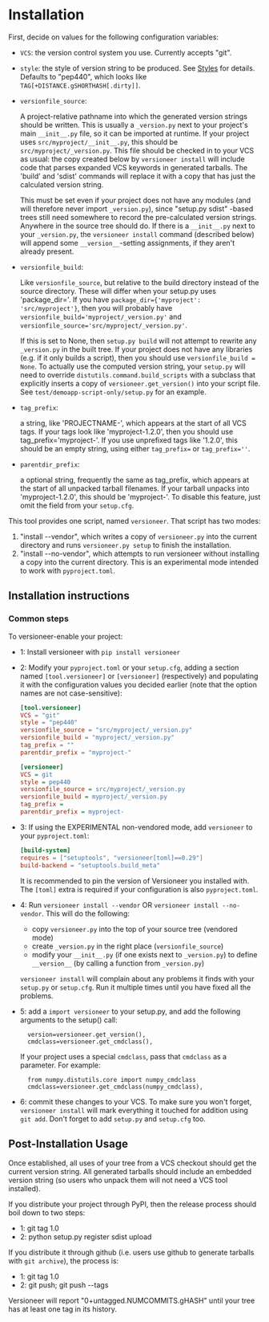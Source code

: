 # Installation

First, decide on values for the following configuration variables:

* `VCS`: the version control system you use. Currently accepts "git".

* `style`: the style of version string to be produced.
  See [Styles](./README.md#styles) for details.
  Defaults to "pep440", which looks like `TAG[+DISTANCE.gSHORTHASH[.dirty]]`.

* `versionfile_source`:

  A project-relative pathname into which the generated version strings should
  be written. This is usually a `_version.py` next to your project's main
  `__init__.py` file, so it can be imported at runtime. If your project uses
  `src/myproject/__init__.py`, this should be `src/myproject/_version.py`.
  This file should be checked in to your VCS as usual: the copy created below
  by `versioneer install` will include code that parses expanded VCS
  keywords in generated tarballs. The 'build' and 'sdist' commands will
  replace it with a copy that has just the calculated version string.

  This must be set even if your project does not have any modules (and will
  therefore never import `_version.py`), since "setup.py sdist" -based trees
  still need somewhere to record the pre-calculated version strings. Anywhere
  in the source tree should do. If there is a `__init__.py` next to your
  `_version.py`, the `versioneer install` command (described below)
  will append some `__version__`-setting assignments, if they aren't already
  present.

* `versionfile_build`:

  Like `versionfile_source`, but relative to the build directory instead of
  the source directory. These will differ when your setup.py uses
  'package_dir='. If you have `package_dir={'myproject': 'src/myproject'}`,
  then you will probably have `versionfile_build='myproject/_version.py'` and
  `versionfile_source='src/myproject/_version.py'`.

  If this is set to None, then `setup.py build` will not attempt to rewrite
  any `_version.py` in the built tree. If your project does not have any
  libraries (e.g. if it only builds a script), then you should use
  `versionfile_build = None`. To actually use the computed version string,
  your `setup.py` will need to override `distutils.command.build_scripts`
  with a subclass that explicitly inserts a copy of
  `versioneer.get_version()` into your script file. See
  `test/demoapp-script-only/setup.py` for an example.

* `tag_prefix`:

  a string, like 'PROJECTNAME-', which appears at the start of all VCS tags.
  If your tags look like 'myproject-1.2.0', then you should use
  tag_prefix='myproject-'. If you use unprefixed tags like '1.2.0', this
  should be an empty string, using either `tag_prefix=` or `tag_prefix=''`.

* `parentdir_prefix`:

  a optional string, frequently the same as tag_prefix, which appears at the
  start of all unpacked tarball filenames. If your tarball unpacks into
  'myproject-1.2.0', this should be 'myproject-'. To disable this feature,
  just omit the field from your `setup.cfg`.

This tool provides one script, named `versioneer`. That script has two modes:

1) "install --vendor", which writes a copy of `versioneer.py` into the current
   directory and runs `versioneer.py setup` to finish the installation.
2) "install --no-vendor", which attempts to run versioneer without installing a
   copy into the current directory. This is an experimental mode intended to
   work with `pyproject.toml`.

## Installation instructions

### Common steps

To versioneer-enable your project:

* 1: Install versioneer with `pip install versioneer`

* 2: Modify your `pyproject.toml` or your `setup.cfg`,
  adding a section named `[tool.versioneer]` or `[versioneer]` (respectively) and
  populating it with the configuration values you decided earlier (note that
  the option names are not case-sensitive):

  ```toml
  [tool.versioneer]
  VCS = "git"
  style = "pep440"
  versionfile_source = "src/myproject/_version.py"
  versionfile_build = "myproject/_version.py"
  tag_prefix = ""
  parentdir_prefix = "myproject-"
  ```

  ```ini
  [versioneer]
  VCS = git
  style = pep440
  versionfile_source = src/myproject/_version.py
  versionfile_build = myproject/_version.py
  tag_prefix =
  parentdir_prefix = myproject-
  ```

* 3: If using the EXPERIMENTAL non-vendored mode, add `versioneer` to your
  `pyproject.toml`:

  ```toml
  [build-system]
  requires = ["setuptools", "versioneer[toml]==0.29"]
  build-backend = "setuptools.build_meta"
  ```

  It is recommended to pin the version of Versioneer you installed with.
  The `[toml]` extra is required if your configuration is also `pyproject.toml`.

* 4: Run `versioneer install --vendor` OR `versioneer install --no-vendor`.
  This will do the following:

  * copy `versioneer.py` into the top of your source tree (vendored mode)
  * create `_version.py` in the right place (`versionfile_source`)
  * modify your `__init__.py` (if one exists next to `_version.py`) to define
    `__version__` (by calling a function from `_version.py`)

  `versioneer install` will complain about any problems it finds with your
  `setup.py` or `setup.cfg`. Run it multiple times until you have fixed all
  the problems.

* 5: add a `import versioneer` to your setup.py, and add the following
  arguments to the setup() call:

        version=versioneer.get_version(),
        cmdclass=versioneer.get_cmdclass(),

  If your project uses a special `cmdclass`, pass that `cmdclass` as
  a parameter. For example:

        from numpy.distutils.core import numpy_cmdclass
        cmdclass=versioneer.get_cmdclass(numpy_cmdclass),

* 6: commit these changes to your VCS. To make sure you won't forget,
  `versioneer install` will mark everything it touched for addition using
  `git add`. Don't forget to add `setup.py` and `setup.cfg` too.

## Post-Installation Usage

Once established, all uses of your tree from a VCS checkout should get the
current version string. All generated tarballs should include an embedded
version string (so users who unpack them will not need a VCS tool installed).

If you distribute your project through PyPI, then the release process should
boil down to two steps:

* 1: git tag 1.0
* 2: python setup.py register sdist upload

If you distribute it through github (i.e. users use github to generate
tarballs with `git archive`), the process is:

* 1: git tag 1.0
* 2: git push; git push --tags

Versioneer will report "0+untagged.NUMCOMMITS.gHASH" until your tree has at
least one tag in its history.
